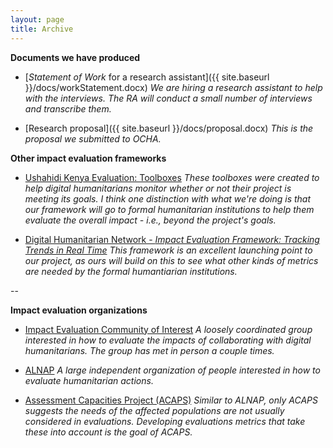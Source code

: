 ```yaml
---
layout: page
title: Archive
---
```


**Documents we have produced**

- [*Statement of Work* for a research assistant]({{ site.baseurl }}/docs/workStatement.docx) *We are hiring a research assistant to help with the interviews. The RA will conduct a small number of interviews and transcribe them.*

- [Research proposal]({{ site.baseurl }}/docs/proposal.docx) *This is the proposal we submitted to OCHA.*

**Other impact evaluation frameworks**

- [Ushahidi Kenya Evaluation: Toolboxes](http://blog.ushahidi.com/2012/10/30/ushahidi-kenya-evalution-toolboxes/)
*These toolboxes were created to help digital humanitarians monitor whether or not their project is meeting its goals. I think one distinction with what we're doing is that our framework will go to formal humanitarian institutions to help them evaluate the overall impact - i.e., beyond the project's goals.*

- [Digital Humanitarian Network - *Impact Evaluation Framework: Tracking Trends in Real Time*](https://app.box.com/s/j171gqk6ybmzjuilmwu7)
*This framework is an excellent launching point to our project, as ours will build on this to see what other kinds of metrics are needed by the formal humantiarian institutions.*

--

**Impact evaluation organizations**

- [Impact Evaluation Community of Interest](https://drive.google.com/?tab=mo&authuser=0#folders/0B90Y9gPUymOmNGQzZTI4MTgtOTE5MS00MTAyLTllNjktNzgwZjU4Zjg2ZGFl)
*A loosely coordinated group interested in how to evaluate the impacts of collaborating with digital humanitarians. The group has met in person a couple times.*

- [ALNAP](http://www.alnap.org/)
*A large independent organization of people interested in how to evaluate humanitarian actions.*

- [Assessment Capacities Project \(ACAPS\)](http://www.acaps.org/)
*Similar to ALNAP, only ACAPS suggests the needs of the affected populations are not usually considered in evaluations. Developing evaluations metrics that take these into account is the goal of ACAPS.*

